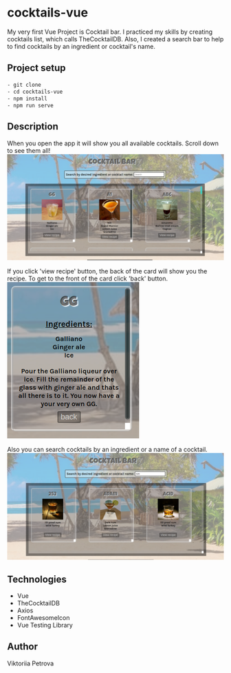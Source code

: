 # cocktails-vue
My very first Vue Project is Cocktail bar. I practiced my skills by creating cocktails list, which calls TheCocktailDB. Also, I created a search bar to help to find cocktails by an ingredient or cocktail's name. 

## Project setup
```
- git clone
- cd cocktails-vue
- npm install
- npm run serve
```
## Description

When you open the app it will show you all available cocktails. Scroll down to see them all! 
<img src="./src/components/Images/main.png" />

If you click 'view recipe' button, the back of the card will show you the recipe. To get to the front of the card click 'back' button. 
<img src="./src/components/Images/ingredients.png" />

Also you can search cocktails by an ingredient or a name of a cocktail.
<img src="./src/components/Images/search.png" />

## Technologies

- Vue
- TheCocktailDB
- Axios
- FontAwesomeIcon
- Vue Testing Library

## Author

Viktoriia Petrova
